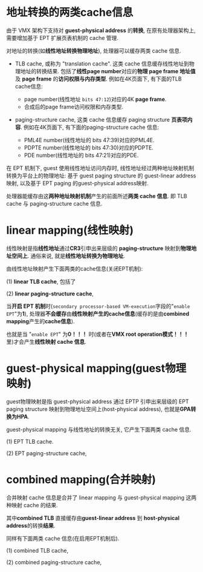 
# 地址转换的两类cache信息

由于 VMX 架构下支持对 **guest-physical address** 的**转换**, 在原有处理器架构上, 需要增加基于 EPT 扩展页表机制的 cache 管理.

对地址的转换(如**线性地址转换物理地址**), 处理器可以缓存两类 cache 信息.

- TLB cache, 或称为 "translation cache". 这类 cache 信息缓存线性地址到物理地址的转换结果. 包括了**线性page number**对应的**物理 page frame 地址值**及 **page frame** 的**访问权限与内存类型**. 例如在4K页面下, 有下面的TLB cache信息:
    - page number(线性地址 `bits 47:12`)对应的4K **page frame**.
    - 合成后的page frame访问权限和内存类型.

- paging-structure cache, 这类 cache 信息缓存 paging structure **页表项内容**. 例如在4K页面下, 有下面的paging-structure cache 信息:
    - PML4E number(线性地址的 bits 47:39)对应的PML4E.
    - PDPTE number(线性地址的 bits 47:30)对应的PDPTE.
    - PDE number(线性地址的 bits 47:21)对应的PDE.

在 EPT 机制下, guest 使用线性地址访问内存时, 线性地址经过两种地址映射机制转换为平台上的物理地址: 基于 guest paging structure 的 guest-linear address 映射, 以及基于 EPT paging 的guest-physical address映射.

处理器能缓存由这**两种地址映射机制**产生的前面所述**两类 cache 信息**. 即 TLB cache 与 paging-structure cache 信息.

# linear mapping(线性映射)

线性映射是指**线性地址**通过**CR3**引申出来层级的 **paging-structure** 映射到**物理地址空间上**. 通俗来说, 就是**线性地址转换为物理地址**.

由线性地址映射产生下面两类的cache信息(关闭EPT机制):

(1) **linear TLB cache**, 包括了

(2) **linear paging-structure cache**, 


当**开启 EPT 机制**时(`secondary processor-based VM-execution`字段的"`enable EPT`"为**1**), 处理器**不会缓存**由**线性映射产生的cache信息**(缓存的是由**combined mapping**产生的**cache信息**). 

也就是当 "`enable EPT`" 为**0！！！** 时(或者在**VMX root operation模式！！！** 里)才会产生**线性映射 cache 信息**.

# guest-physical mapping(guest物理映射)

guest物理映射是指 guest-physical address 通过 EPTP 引申出来层级的 EPT paging structure 映射到物理地址空间上(host-physical address), 也就是**GPA转换为HPA**.

guest-physical mapping 与线性地址的转换无关, 它产生下面两类 cache 信息.

(1) EPT TLB cache. 

(2) EPT paging-structure cache, 

# combined mapping(合并映射)

合并映射 cache 信息是合并了 linear mapping 与 guest-physical mapping 这两种映射 cache 的结果. 

其中**combined TLB** 直接缓存由**guest-linear address** 到 **host-physical address**的转换**结果**. 

同样有下面两类 cache 信息(在启用EPT机制后).

(1) combined TLB cache,

(2) combined paging-structure cache, 